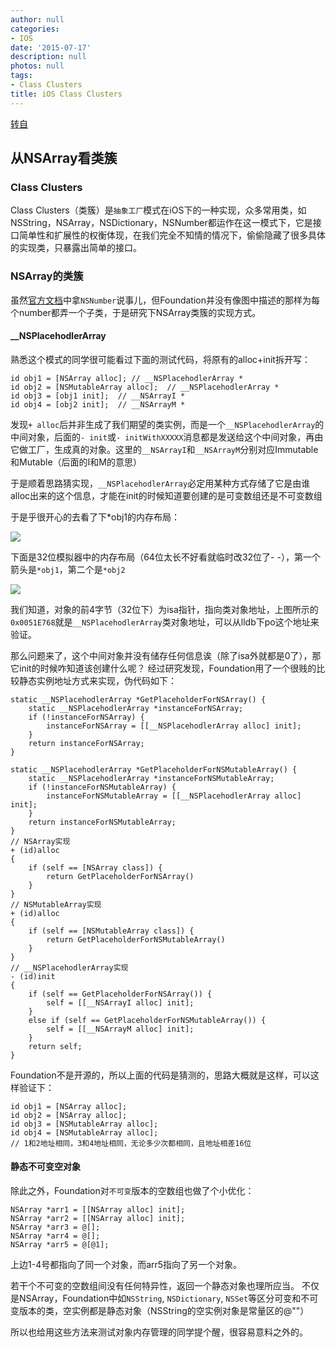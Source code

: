 ```yaml
---
author: null
categories:
- IOS
date: '2015-07-17'
description: null
photos: null
tags:
- Class Clusters
title: iOS Class Clusters
---
```


[转自](http://blog.sunnyxx.com/2014/12/18/class-cluster/)

## 从NSArray看类簇

### Class Clusters
Class Clusters（类簇）是`抽象工厂`模式在iOS下的一种实现，众多常用类，如NSString，NSArray，NSDictionary，NSNumber都运作在这一模式下，它是接口简单性和扩展性的权衡体现，在我们完全不知情的情况下，偷偷隐藏了很多具体的实现类，只暴露出简单的接口。

### NSArray的类簇
虽然[官方文档](https://developer.apple.com/library/ios/documentation/general/conceptual/CocoaEncyclopedia/ClassClusters/ClassClusters.html)中拿`NSNumber`说事儿，但Foundation并没有像图中描述的那样为每个number都弄一个子类，于是研究下NSArray类簇的实现方式。

#### __NSPlacehodlerArray

熟悉这个模式的同学很可能看过下面的测试代码，将原有的alloc+init拆开写：

```
id obj1 = [NSArray alloc]; // __NSPlacehodlerArray *
id obj2 = [NSMutableArray alloc];  // __NSPlacehodlerArray *
id obj3 = [obj1 init];  // __NSArrayI *
id obj4 = [obj2 init];  // __NSArrayM *
```

发现`+ alloc`后并非生成了我们期望的类实例，而是一个`__NSPlacehodlerArray`的中间对象，后面的`- init`或`- initWithXXXXX`消息都是发送给这个中间对象，再由它做工厂，生成真的对象。这里的`__NSArrayI`和`__NSArrayM`分别对应Immutable和Mutable（后面的I和M的意思）

于是顺着思路猜实现，`__NSPlacehodlerArray`必定用某种方式存储了它是由谁alloc出来的这个信息，才能在init的时候知道要创建的是可变数组还是不可变数组

于是乎很开心的去看了下*obj1的内存布局：

![](http://ww4.sinaimg.cn/large/51530583jw1em3doxs660j20l80j6go3.jpg)

下面是32位模拟器中的内存布局（64位太长不好看就临时改32位了- -），第一个箭头是`*obj1`，第二个是`*obj2`

![](http://ww3.sinaimg.cn/mw690/51530583jw1em3dvmuuanj213006maf2.jpg)

我们知道，对象的前4字节（32位下）为isa指针，指向类对象地址，上图所示的`0x0051E768`就是`__NSPlacehodlerArray`类对象地址，可以从lldb下po这个地址来验证。

那么问题来了，这个中间对象并没有储存任何信息诶（除了isa外就都是0了），那它init的时候咋知道该创建什么呢？
经过研究发现，Foundation用了一个很贱的比较静态实例地址方式来实现，伪代码如下：

```
static __NSPlacehodlerArray *GetPlaceholderForNSArray() {
    static __NSPlacehodlerArray *instanceForNSArray;
    if (!instanceForNSArray) {
        instanceForNSArray = [[__NSPlacehodlerArray alloc] init];
    }
    return instanceForNSArray;
}

static __NSPlacehodlerArray *GetPlaceholderForNSMutableArray() {
    static __NSPlacehodlerArray *instanceForNSMutableArray;
    if (!instanceForNSMutableArray) {
        instanceForNSMutableArray = [[__NSPlacehodlerArray alloc] init];
    }
    return instanceForNSMutableArray;
}
// NSArray实现
+ (id)alloc
{
    if (self == [NSArray class]) {
        return GetPlaceholderForNSArray()
    }
}
// NSMutableArray实现
+ (id)alloc
{
    if (self == [NSMutableArray class]) {
        return GetPlaceholderForNSMutableArray()
    }
}
// __NSPlacehodlerArray实现
- (id)init
{
    if (self == GetPlaceholderForNSArray()) {
        self = [[__NSArrayI alloc] init];
    }
    else if (self == GetPlaceholderForNSMutableArray()) {
        self = [[__NSArrayM alloc] init];
    }
    return self;
}
```

Foundation不是开源的，所以上面的代码是猜测的，思路大概就是这样，可以这样验证下：
```
id obj1 = [NSArray alloc]; 
id obj2 = [NSArray alloc];
id obj3 = [NSMutableArray alloc];
id obj4 = [NSMutableArray alloc];
// 1和2地址相同，3和4地址相同，无论多少次都相同，且地址相差16位
```

#### 静态不可变空对象
除此之外，Foundation对`不可变`版本的空数组也做了个小优化：

```
NSArray *arr1 = [[NSArray alloc] init];
NSArray *arr2 = [[NSArray alloc] init];
NSArray *arr3 = @[];
NSArray *arr4 = @[];
NSArray *arr5 = @[@1];
```

上边1-4号都指向了同一个对象，而arr5指向了另一个对象。

若干个不可变的空数组间没有任何特异性，返回一个静态对象也理所应当。
不仅是NSArray，Foundation中如`NSString`, `NSDictionary`, `NSSet`等区分可变和不可变版本的类，空实例都是静态对象（NSString的空实例对象是常量区的@""）

所以也给用这些方法来测试对象内存管理的同学提个醒，很容易意料之外的。





